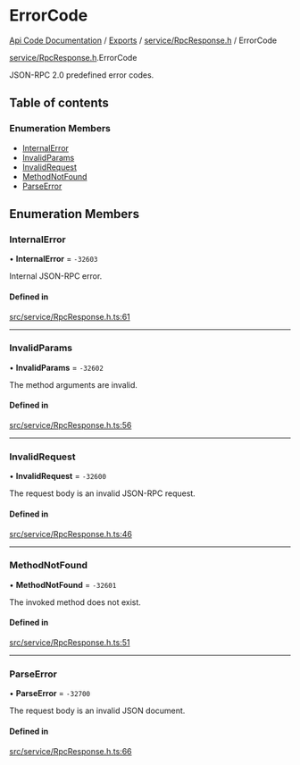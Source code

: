 # ErrorCode
 
[Api Code Documentation](../README.md) / [Exports](../modules.md) / [service/RpcResponse.h](../modules/service_RpcResponse_h.md) / ErrorCode

[service/RpcResponse.h](../modules/service_RpcResponse_h.md).ErrorCode

JSON-RPC 2.0 predefined error codes.

## Table of contents

### Enumeration Members

- [InternalError](service_RpcResponse_h.ErrorCode.md#internalerror)
- [InvalidParams](service_RpcResponse_h.ErrorCode.md#invalidparams)
- [InvalidRequest](service_RpcResponse_h.ErrorCode.md#invalidrequest)
- [MethodNotFound](service_RpcResponse_h.ErrorCode.md#methodnotfound)
- [ParseError](service_RpcResponse_h.ErrorCode.md#parseerror)

## Enumeration Members

### InternalError

• **InternalError** = ``-32603``

Internal JSON-RPC error.

#### Defined in

[src/service/RpcResponse.h.ts:61](https://github.com/openkfw/TruBudget/blob/d07ad94/api/src/service/RpcResponse.h.ts#L61)

___

### InvalidParams

• **InvalidParams** = ``-32602``

The method arguments are invalid.

#### Defined in

[src/service/RpcResponse.h.ts:56](https://github.com/openkfw/TruBudget/blob/d07ad94/api/src/service/RpcResponse.h.ts#L56)

___

### InvalidRequest

• **InvalidRequest** = ``-32600``

The request body is an invalid JSON-RPC request.

#### Defined in

[src/service/RpcResponse.h.ts:46](https://github.com/openkfw/TruBudget/blob/d07ad94/api/src/service/RpcResponse.h.ts#L46)

___

### MethodNotFound

• **MethodNotFound** = ``-32601``

The invoked method does not exist.

#### Defined in

[src/service/RpcResponse.h.ts:51](https://github.com/openkfw/TruBudget/blob/d07ad94/api/src/service/RpcResponse.h.ts#L51)

___

### ParseError

• **ParseError** = ``-32700``

The request body is an invalid JSON document.

#### Defined in

[src/service/RpcResponse.h.ts:66](https://github.com/openkfw/TruBudget/blob/d07ad94/api/src/service/RpcResponse.h.ts#L66)
